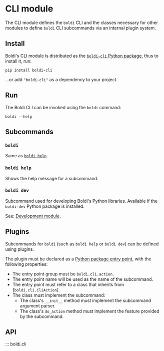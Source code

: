 # CLI module

The CLI module defines the `boldi` CLI and the classes necessary
for other modules to define `boldi` CLI subcommands via an internal plugin system.

## Install

Boldi's CLI module is distributed as the
[`boldi-cli` Python package](https://pypi.org/project/boldi-cli/),
thus to install it, run:

```shell
pip install boldi-cli
```

...or add `"boldi-cli"` as a dependency to your project.

## Run

The Boldi CLI can be invoked using the `boldi` command:

```shell
boldi --help
```

## Subcommands

### `boldi`

Same as [`boldi help`](#boldi).

### `boldi help`

Shows the help message for a subcommand.

### `boldi dev`

Subcommand used for developing Boldi's Python libraries.
Available if the `boldi-dev` Python package is installed.

See: [Development module](dev.md).

## Plugins

Subcommands for `boldi` (such as `boldi help` or `boldi dev`) can be defined using plugins.

The plugin must be declared as a
[Python package entry point](https://setuptools.pypa.io/en/latest/userguide/entry_point.html),
with the following properties:

* The entry point group must be `boldi.cli.action`.
* The entry point name will be used as the name of the subcommand.
* The entry point must refer to a class that inherits from [`boldi.cli.CliAction`].
* The class must implement the subcommand:
  * The class's `__init__` method must implement the subcommand argument parser.
  * The class's `do_action` method must implement the feature provided by the subcommand.

## API

::: boldi.cli
